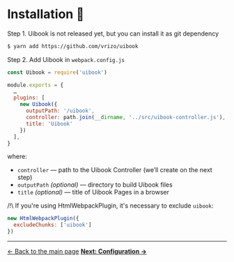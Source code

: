 # Installation :hatching_chick:

Step 1. Uibook is not released yet, but you can install it as git dependency

```bash
$ yarn add https://github.com/vrizo/uibook
```

Step 2. Add Uibook in `webpack.config.js`

```js
const Uibook = require('uibook')

module.exports = {
  …
  plugins: [
    new Uibook({
      outputPath: '/uibook',
      controller: path.join(__dirname, '../src/uibook-controller.js'),
      title: 'Uibook'
    })
  ],
}
```

where:

- `controller` — path to the Uibook Controller (we’ll create on the next step)
- `outputPath` _(optional)_ — directory to build Uibook files
- `title` _(optional)_ — title of Uibook Pages in a browser

/!\ If you're using HtmlWebpackPlugin, it's necessary to exclude `uibook`:

```js
new HtmlWebpackPlugin({
  excludeChunks: ['uibook']
})
```

---

[← Back to the main page](../README.md)
**[Next: Configuration →](configure.md)**